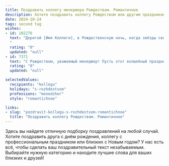 ```yaml
---
title: Поздравить коллегу менеджера Рождеством. Романтичное
description: Хотите поздравить коллегу Рождеством или другим праздником? Наш ИИ создаст незабываемое поздравление, а вы обязательно выделитесь среди других.  
date: 2024-10-24
tags: second tag
wishes:
- id: 102276
  text: "Дорогой [Имя Коллеги], в Рождественскую ночь, когда звёзды светят особенно ярко, я хочу пожелать тебе чуда, исполнение всех желаний и  теплоты в сердце. Пусть эта волшебная атмосфера наполнит твою жизнь радостью,  а  сердце — любовью и счастьем.  Пусть Рождество станет началом  прекрасной сказки, в которой ты будешь главным героем. Счастливого Рождества!
  "
  rating: "0"
  updated: "null"
- id: 7371
  text: "С Рождеством, уважаемый менеджер! Пусть этот волшебный праздник принесет в Ваш дом тепло и уют, а в Вашу душу — любовь и гармонию. Пусть каждое мгновение будет наполнено радостью и душевным покоем. Желаю Вам карьерных высот, финансового благополучия и исполнения всех самых заветных желаний. Пусть свет Рождественской звезды освещает Вам путь и дарит силы для новых свершений."
  rating: "0"
  updated: "null"

selectedValues:
  recipients: "kollegu"
  holidays: "s-rozhdestvom"
  professions: "menedzher"
  style: "romantichnoe"

links:
- slug: "pozdravit-kollegu-s-rozhdestvom-romantichnoe"
  title: "Поздравить коллегу Рождеством. Романтичное"
---
```


Здесь вы найдете отличную подборку поздравлений на любой случай.
Хотите поздравить друга с днём рождения, коллегу с профессиональным праздником или близких с Новым годом? У нас есть всё, чтобы сделать ваш поздравительный текст незабываемым. Выбирайте нужную категорию и находите лучшие слова для ваших близких и друзей!
